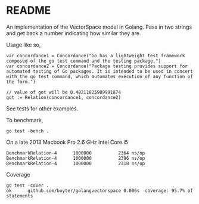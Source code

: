 # README #

An implementation of the VectorSpace model in Golang. Pass in two strings and get back a number indicating how similar they are.

Usage like so,

```
var concordance1 = Concordance("Go has a lightweight test framework composed of the go test command and the testing package.")
var concordance2 = Concordance("Package testing provides support for automated testing of Go packages. It is intended to be used in concert with the go test command, which automates execution of any function of the form.")

// value of got will be 0.48211825989991874   
got := Relation(concordance1, concordance2)
```


See tests for other examples.

To benchmark,

```
go test -bench .
```

On a late 2013 Macbook Pro 2.6 GHz Intel Core i5

```
BenchmarkRelation-4   	 1000000	      2364 ns/op
BenchmarkRelation-4   	 1000000	      2396 ns/op
BenchmarkRelation-4   	 1000000	      2318 ns/op
```

Coverage

```
go test -cover .
ok  	github.com/boyter/golangvectorspace	0.006s	coverage: 95.7% of statements
```